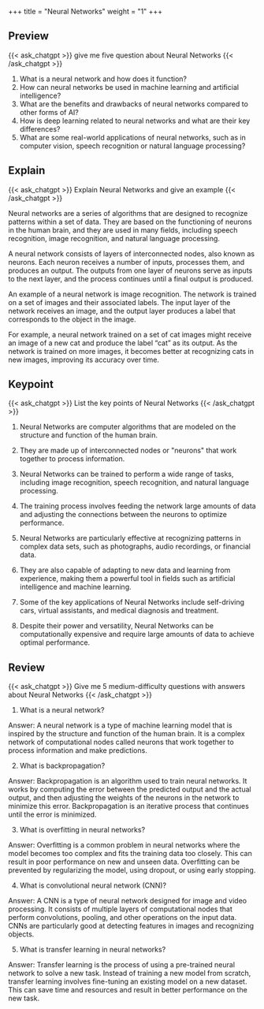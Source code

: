 +++
title = "Neural Networks"
weight = "1"
+++
## Preview
{{< ask_chatgpt >}}
give me five question about Neural Networks
{{< /ask_chatgpt >}}

1. What is a neural network and how does it function?
2. How can neural networks be used in machine learning and artificial intelligence?
3. What are the benefits and drawbacks of neural networks compared to other forms of AI?
4. How is deep learning related to neural networks and what are their key differences?
5. What are some real-world applications of neural networks, such as in computer vision, speech recognition or natural language processing?   

## Explain
{{< ask_chatgpt >}}
Explain Neural Networks and give an example
{{< /ask_chatgpt >}}

Neural networks are a series of algorithms that are designed to recognize patterns within a set of data. They are based on the functioning of neurons in the human brain, and they are used in many fields, including speech recognition, image recognition, and natural language processing.

A neural network consists of layers of interconnected nodes, also known as neurons. Each neuron receives a number of inputs, processes them, and produces an output. The outputs from one layer of neurons serve as inputs to the next layer, and the process continues until a final output is produced.

An example of a neural network is image recognition. The network is trained on a set of images and their associated labels. The input layer of the network receives an image, and the output layer produces a label that corresponds to the object in the image.

For example, a neural network trained on a set of cat images might receive an image of a new cat and produce the label “cat” as its output. As the network is trained on more images, it becomes better at recognizing cats in new images, improving its accuracy over time.   

## Keypoint
{{< ask_chatgpt >}}
List the key points of Neural Networks
{{< /ask_chatgpt >}}

1. Neural Networks are computer algorithms that are modeled on the structure and function of the human brain.

2. They are made up of interconnected nodes or "neurons" that work together to process information.

3. Neural Networks can be trained to perform a wide range of tasks, including image recognition, speech recognition, and natural language processing.

4. The training process involves feeding the network large amounts of data and adjusting the connections between the neurons to optimize performance.

5. Neural Networks are particularly effective at recognizing patterns in complex data sets, such as photographs, audio recordings, or financial data.

6. They are also capable of adapting to new data and learning from experience, making them a powerful tool in fields such as artificial intelligence and machine learning.

7. Some of the key applications of Neural Networks include self-driving cars, virtual assistants, and medical diagnosis and treatment.

8. Despite their power and versatility, Neural Networks can be computationally expensive and require large amounts of data to achieve optimal performance.   

## Review
{{< ask_chatgpt >}}
Give me 5 medium-difficulty questions with answers about Neural Networks
{{< /ask_chatgpt >}}

1. What is a neural network?

Answer: A neural network is a type of machine learning model that is inspired by the structure and function of the human brain. It is a complex network of computational nodes called neurons that work together to process information and make predictions.

2. What is backpropagation?

Answer: Backpropagation is an algorithm used to train neural networks. It works by computing the error between the predicted output and the actual output, and then adjusting the weights of the neurons in the network to minimize this error. Backpropagation is an iterative process that continues until the error is minimized.

3. What is overfitting in neural networks?

Answer: Overfitting is a common problem in neural networks where the model becomes too complex and fits the training data too closely. This can result in poor performance on new and unseen data. Overfitting can be prevented by regularizing the model, using dropout, or using early stopping.

4. What is convolutional neural network (CNN)?

Answer: A CNN is a type of neural network designed for image and video processing. It consists of multiple layers of computational nodes that perform convolutions, pooling, and other operations on the input data. CNNs are particularly good at detecting features in images and recognizing objects.

5. What is transfer learning in neural networks?

Answer: Transfer learning is the process of using a pre-trained neural network to solve a new task. Instead of training a new model from scratch, transfer learning involves fine-tuning an existing model on a new dataset. This can save time and resources and result in better performance on the new task.   

